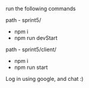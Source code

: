 run the following commands


path - sprint5/
- npm i 
- npm run devStart

path - sprint5/client/
- npm i
- npm run start

Log in using google, and chat :)
